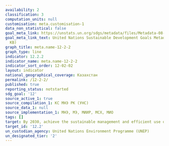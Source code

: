 ```yaml
---
availability: 2
classification: 3
computation_units: null
customisation: meta.customisation-1
data_non_statistical: false
goal_meta_link: https://unstats.un.org/sdgs/metadata/files/Metadata-08-04-02.pdf
goal_meta_link_text: United Nations Sustainable Development Goals Metadata (PDF 783
  KB)
graph_title: meta.name-12-2-2
graph_type: line
indicator: 12.2.2
indicator_name: meta.name-12-2-2
indicator_sort_order: 12-02-02
layout: indicator
national_geographical_coverage: Казахстан
permalink: /12-2-2/
published: true
reporting_status: notstarted
sdg_goal: '12'
source_active_1: true
source_compilation_1: КС МНЭ РК (УНС)
source_data_1: null
source_implementation_1: МНЭ, МЭ, МИИР, МСХ, МИО
tags: []
target: By 2030, achieve the sustainable management and efficient use of natural resources
target_id: '12.2'
un_custodian_agency: United Nations Environment Programme (UNEP)
un_designated_tier: '2'
---
```

